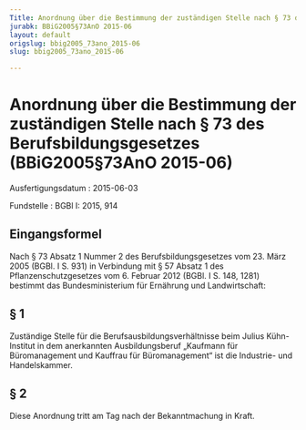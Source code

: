 ```yaml
---
Title: Anordnung über die Bestimmung der zuständigen Stelle nach § 73 des Berufsbildungsgesetzes
jurabk: BBiG2005§73AnO 2015-06
layout: default
origslug: bbig2005_73ano_2015-06
slug: bbig2005_73ano_2015-06

---
```


# Anordnung über die Bestimmung der zuständigen Stelle nach § 73 des Berufsbildungsgesetzes (BBiG2005§73AnO 2015-06)

Ausfertigungsdatum
:   2015-06-03

Fundstelle
:   BGBl I: 2015, 914


## Eingangsformel

Nach § 73 Absatz 1 Nummer 2 des Berufsbildungsgesetzes vom 23. März
2005 (BGBl. I S. 931) in Verbindung mit § 57 Absatz 1 des
Pflanzenschutzgesetzes vom 6. Februar 2012 (BGBl. I S. 148, 1281)
bestimmt das Bundesministerium für Ernährung und Landwirtschaft:


## § 1

Zuständige Stelle für die Berufsausbildungsverhältnisse beim Julius
Kühn-Institut in dem anerkannten Ausbildungsberuf „Kaufmann für
Büromanagement und Kauffrau für Büromanagement“ ist die Industrie- und
Handelskammer.


## § 2

Diese Anordnung tritt am Tag nach der Bekanntmachung in Kraft.

